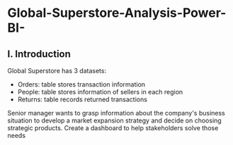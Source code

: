 # Global-Superstore-Analysis-Power-BI-
## I. Introduction
Global Superstore has 3 datasets:
- Orders: table stores transaction information
- People: table stores information of sellers in each region
- Returns: table records returned transactions

Senior manager wants to grasp information about the company's business situation to develop a market expansion strategy and decide on choosing strategic products.
Create a dashboard to help stakeholders solve those needs
